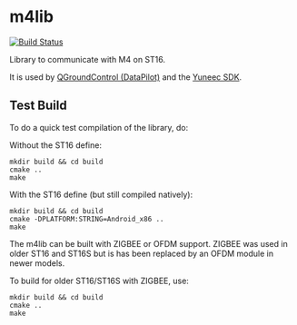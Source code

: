 # m4lib

[![Build Status](https://travis-ci.com/YUNEEC/m4lib.svg?token=5772mkLLvKwYKBhk4s9n&branch=master)](https://travis-ci.com/YUNEEC/m4lib)

Library to communicate with M4 on ST16.

It is used by [QGroundControl (DataPilot)](https://github.com/YUNEEC/qgroundcontrol) and the [Yuneec SDK](https://github.com/YUNEEC/Yuneec_SDK_Builder).

## Test Build

To do a quick test compilation of the library, do:

Without the ST16 define:
```
mkdir build && cd build
cmake ..
make
```

With the ST16 define (but still compiled natively):
```
mkdir build && cd build
cmake -DPLATFORM:STRING=Android_x86 ..
make
```

The m4lib can be built with ZIGBEE or OFDM support. ZIGBEE was used in older ST16 and ST16S but is has been replaced by an OFDM module in newer models.


To build for older ST16/ST16S with ZIGBEE, use:
```
mkdir build && cd build
cmake ..
make
```
